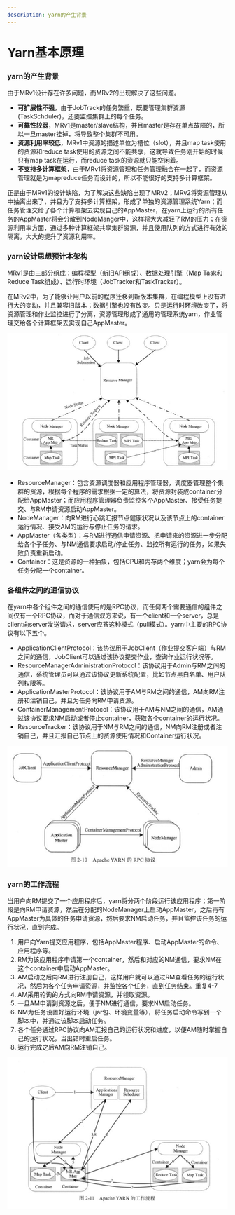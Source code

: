 ```yaml
---
description: yarn的产生背景
---
```


# Yarn基本原理

### yarn的产生背景

由于MRv1设计存在许多问题，而MRv2的出现解决了这些问题。

* **可扩展性不强**，由于JobTrack的任务繁重，既要管理集群资源\(TaskSchduler\)，还要监控集群上的每个任务。
* **可靠性较弱**，MRv1是master/slave结构，并且master是存在单点故障的，所以一旦master挂掉，将导致整个集群不可用。
* **资源利用率较低**，MRv1中资源的描述单位为槽位（slot），并且map task使用的资源和reduce task使用的资源之间不能共享，这就导致任务刚开始的时候只有map task在运行，而reduce task的资源就只能空闲着。
* **不支持多计算框架**，由于MRv1将资源管理和任务管理融合在一起了，而资源管理就是为mapreduce任务而设计的，所以不能很好的支持多计算框架。

正是由于MRv1的设计缺陷，为了解决这些缺陷出现了MRv2；MRv2将资源管理从中抽离出来了，并且为了支持多计算框架，形成了单独的资源管理系统Yarn；而任务管理交给了各个计算框架去实现自己的AppMaster，在yarn上运行的所有任务的AppMaster将会分散到NodeManger中，这样将大大减轻了RM的压力；在资源利用率方面，通过多种计算框架共享集群资源，并且使用队列的方式进行有效的隔离，大大的提升了资源利用率。

### yarn设计思想预计本架构

MRv1是由三部分组成：编程模型（新旧API组成）、数据处理引擎（Map Task和Reduce Task组成）、运行时环境（JobTracker和TaskTracker）。

在MRv2中，为了能够让用户以前的程序迁移到新版本集群，在编程模型上没有进行大的变动，并且兼容旧版本；数据引擎也没有改变。只是运行时环境改变了，将资源管理和作业监控进行了分离，资源管理形成了通用的管理系统yarn，作业管理交给各个计算框架去实现自己AppMaster。

![](/assets/yarn整体架构.JPG)

* ResourceManager：包含资源调度器和应用程序管理器，调度器管理整个集群的资源，根据每个程序的需求根据一定的算法，将资源封装成container分配给AppMaster；而应用程序管理器负责监控各个AppMaster、接受任务提交、与RM申请资源启动AppMaster。
* NodeManager：向RM进行心跳汇报节点健康状况以及该节点上的container运行情况、接受AM的运行与停止任务的请求。
* AppMaster（各类型）：与RM进行通信申请资源、把申请来的资源进一步分配给各个子任务、与NM通信要求启动/停止任务、监控所有运行的任务，如果失败负责重新启动。
* Container：这是资源的一种抽象，包括CPU和内存两个维度；yarn会为每个任务分配一个container。

### 各组件之间的通信协议

在yarn中各个组件之间的通信使用的是RPC协议，而任何两个需要通信的组件之间仅有一个RPC协议，而对于通信双方来说，有一个client和一个server，总是client向server发送请求，server应答这种模式（pull模式）。yarn中主要的RPC协议有以下五个。

* ApplicationClientProtocol：该协议用于JobClient（作业提交客户端）与RM之间的通信，JobClient可以通过该协议提交作业，查询作业运行状况等。
* ResourceManagerAdministrationProtocol：该协议用于Admin与RM之间的通信，系统管理员可以通过该协议更新系统配置，比如节点黑白名单、用户队列权限等。
* ApplicationMasterProtocol：该协议用于AM与RM之间的通信，AM向RM注册和注销自己，并且为任务向RM申请资源。
* ContainerManagementProtocol：该协议用于AM与NM之间的通信，AM通过该协议要求NM启动或者停止container，获取各个container的运行状况。
* ResourceTracker：该协议用于NM与RM之间的通信，NM向RM注册或者注销自己，并且汇报自己节点上的资源使用情况和Container运行状况。

![](/assets/yarn的RPC协议.JPG)

### yarn的工作流程

当用户向RM提交了一个应用程序后，yarn将分两个阶段运行该应用程序；第一阶段是向RM申请资源，然后在分配的NodeManager上启动AppMaster，之后再有AppMaster为具体的任务申请资源，然后要求NM启动任务，并且监控该任务的运行状况，直到完成。

1. 用户向Yarn提交应用程序，包括AppMaster程序、启动AppMaster的命令、应用程序等。
2. RM为该应用程序申请第一个container，然后和对应的NM通信，要求NM在这个container中启动AppMaster。
3. AM启动之后向RM进行注册自己，这样用户就可以通过RM查看任务的运行状况，然后为各个任务申请资源，并监控各个任务，直到任务结束。重复4-7
4. AM采用轮询的方式向RM申请资源，并领取资源。
5. 一旦AM申请到资源之后，便于NM进行通信，要求NM启动任务。
6. NM为任务设置好运行环境（jar包、环境变量等），将任务启动命令写到一个脚本中，并通过该脚本启动任务。
7. 各个任务通过RPC协议向AM汇报自己的运行状况和进度，以便AM随时掌握自己的运行状况，当出错时重启任务。
8. 运行完成之后AM向RM注销自己。

![](/assets/yarn工作流程.JPG)



